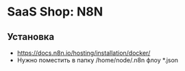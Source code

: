 # SaaS Shop: N8N

## Установка
- https://docs.n8n.io/hosting/installation/docker/
- Нужно поместить в папку /home/node/.n8n флоу *.json